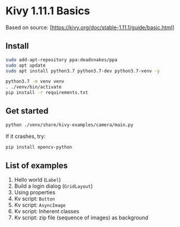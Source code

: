 # Kivy 1.11.1 Basics

Based on source: [https://kivy.org/doc/stable-1.11.1/guide/basic.html]

## Install

```bash
sudo add-apt-repository ppa:deadsnakes/ppa
sudo apt update
sudo apt install python3.7 python3.7-dev python3.7-venv -y

python3.7 -m venv venv
. ./venv/bin/activate
pip install -r requirements.txt
```

## Get started

```bash
python ./venv/share/kivy-examples/camera/main.py
```

If it crashes, try:

```bash
pip install opencv-python
```

## List of examples

1. Hello world (`Label`)
2. Build a login dialog (`GridLayout`)
3. Using properties
4. Kv script: `Button`
5. Kv script: `AsyncImage`
6. Kv script: Inherent classes
7. Kv script: zip file (sequence of images) as background
